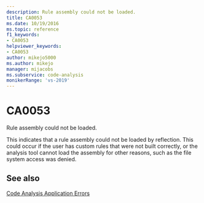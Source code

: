 ```yaml
---
description: Rule assembly could not be loaded.
title: CA0053
ms.date: 10/19/2016
ms.topic: reference
f1_keywords:
- CA0053
helpviewer_keywords:
- CA0053
author: mikejo5000
ms.author: mikejo
manager: mijacobs
ms.subservice: code-analysis
monikerRange: 'vs-2019'
---
```


# CA0053

Rule assembly could not be loaded.

This indicates that a rule assembly could not be loaded by reflection. This could occur if the user has custom rules that were not built correctly, or the analysis tool cannot load the assembly for other reasons, such as the file system access was denied.

## See also

[Code Analysis Application Errors](../code-quality/code-analysis-application-errors.md)
